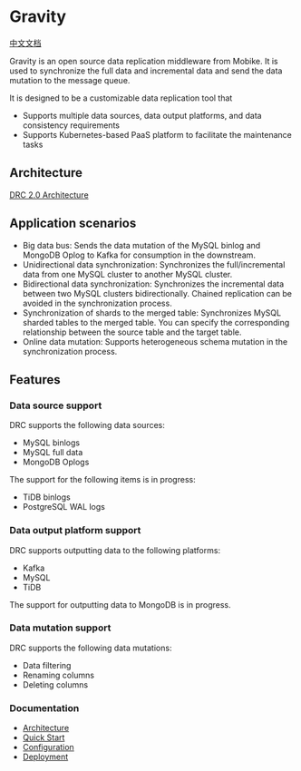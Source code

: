 # Gravity

[中文文档](./README-cn.md)

Gravity is an open source data replication middleware from Mobike. It is used to synchronize the full data and incremental data and send the data mutation to the message queue.

It is designed to be a customizable data replication tool that

- Supports multiple data sources, data output platforms, and data consistency requirements
- Supports Kubernetes-based PaaS platform to facilitate the maintenance tasks

## Architecture

[DRC 2.0 Architecture](docs/2.0/drc-architecture.png)

## Application scenarios

- Big data bus: Sends the data mutation of the MySQL binlog and MongoDB Oplog to Kafka for consumption in the downstream.
- Unidirectional data synchronization: Synchronizes the full/incremental data from one MySQL cluster to another MySQL cluster.
- Bidirectional data synchronization: Synchronizes the incremental data between two MySQL clusters bidirectionally. Chained replication can be avoided in the synchronization process.
- Synchronization of shards to the merged table: Synchronizes MySQL sharded tables to the merged table. You can specify the corresponding relationship between the source table and the target table.
- Online data mutation: Supports heterogeneous schema mutation in the synchronization process.

## Features

### Data source support

DRC supports the following data sources:

- MySQL binlogs
- MySQL full data
- MongoDB Oplogs

The support for the following items is in progress:

- TiDB binlogs
- PostgreSQL WAL logs

### Data output platform support

DRC supports outputting data to the following platforms:

- Kafka 
- MySQL
- TiDB

The support for outputting data to MongoDB is in progress. 

### Data mutation support

DRC supports the following data mutations:

- Data filtering
- Renaming columns
- Deleting columns

### Documentation

- [Architecture](docs/2.0/00-arch-en.md)
- [Quick Start](docs/2.0/01-quick-start-en.md)
- [Configuration](docs/2.0/02-config-index-en.md)
- [Deployment](docs/2.0/07-k8s-en.md)